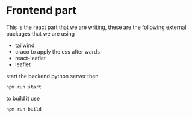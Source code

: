 # Frontend part

This is the react part that we are writing, these are the following external packages that we are using

- tailwind
- craco to apply the css after wards
- react-leaflet
- leaflet

start the backend python server then 

```
npm run start
```

to build it use
```
npm run build
```







